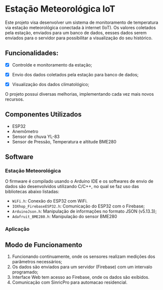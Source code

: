# Estação Meteorológica IoT 

Este projeto visa desenvolver um sistema de monitoramento de temperatura  via estação meteorológica conectada à internet (IoT). Os valores coletados pela estação, enviados para um banco de dados,  eesses dados serem enviados para o servidor para possibilitar a visualização do seu histórico.

## Funcionalidades:
* [x] Controlde e monitoramento da estação;
* [x] Envio dos dados coletados pela estação para banco de dados;
* [x] Visualização dos dados climatológico;


O projeto possui diversas melhorias, implementando cada vez mais novos recursos. 

## Componentes Utilizados

* ESP32 
* Anemômetro
* Sensor de chuva YL-83
* Sensor de Pressão, Temperatura e altitude BME280

## Software 
### Estação Meteorológica

O firmware é compilado usando o Arduino IDE e os softwares de envio de dados são desenvolvidos utilizando C/C++, no qual se faz uso das bibliotecas abaixo listadas: 

* `WiFi.h`: Conexão do ESP32 com WiFi.
* `IOXhop_FirebaseESP32.h`: Comunicação do ESP32 com o Firebase;
* `ArduinoJson.h`: Manipulação de informações no formato JSON (v5.13.3);
* `Adafruit_BME280.h`: Manipulação do sensor BME280

### Aplicação


## Modo de Funcionamento 

1. Funcionando continuamente, onde os sensores realizam medições dos parâmetros necessários;
2. Os dados são enviados para um servidor (Firebase) com um intervalo programado;
3. Interface Web tem acesso ao Firebase, onde os dados são exibidos.
4. Comunicação com SinricPro para automacao residencial.
